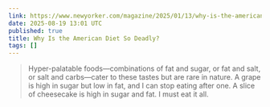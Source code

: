 ```yaml
---
link: https://www.newyorker.com/magazine/2025/01/13/why-is-the-american-diet-so-deadly
date: 2025-08-19 13:01 UTC
published: true
title: Why Is the American Diet So Deadly?
tags: []
---
```


> Hyper-palatable foods—combinations of fat and sugar, or fat and salt, or salt and carbs—cater to these tastes but are rare in nature. A grape is high in sugar but low in fat, and I can stop eating after one. A slice of cheesecake is high in sugar and fat. I must eat it all.
